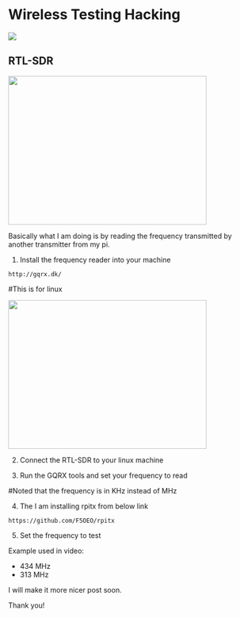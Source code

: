 # Wireless Testing Hacking

![](https://im5.ezgif.com/tmp/ezgif-5-8e3f120837de.gif)

## RTL-SDR ##

<img src="https://www.elektor.de/media/catalog/product/cache/121dd0c5ea746ea6981ef71c2a33aab9/r/8/r820t2_rtl2832u_1ppm_tcxo_sma_software_defined_radio_with_dipole_antenna_kit_-_contents.jpg" width="400" height="300" />

Basically what I am doing is by reading the frequency transmitted by another transmitter from my pi.

1. Install the frequency reader into your machine

`http://gqrx.dk/`

#This is for linux

<img src="https://farm9.staticflickr.com/8603/30105972096_5447126eb2_c.jpg" width="400" height="300" />

2. Connect the RTL-SDR to your linux machine

3. Run the GQRX tools and set your frequency to read

#Noted that the frequency is in KHz instead of MHz

4. The I am installing rpitx from below link

`https://github.com/F5OEO/rpitx`

5. Set the frequency to test

Example used in video:
- 434 MHz
- 313 MHz

I will make it more nicer post soon.

Thank you!
